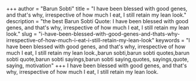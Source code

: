 +++
author = "Barun Sobti"
title = "I have been blessed with good genes, and that's why, irrespective of how much I eat, I still retain my lean look."
description = "the best Barun Sobti Quote: I have been blessed with good genes, and that's why, irrespective of how much I eat, I still retain my lean look."
slug = "i-have-been-blessed-with-good-genes-and-thats-why-irrespective-of-how-much-i-eat-i-still-retain-my-lean-look"
keywords = "I have been blessed with good genes, and that's why, irrespective of how much I eat, I still retain my lean look.,barun sobti,barun sobti quotes,barun sobti quote,barun sobti sayings,barun sobti saying,quotes, sayings,quote, saying, motivation"
+++
I have been blessed with good genes, and that's why, irrespective of how much I eat, I still retain my lean look.

